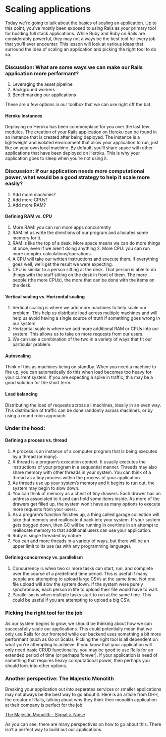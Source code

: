 # Scaling applications

Today we're going to talk about the basics of scaling an application. Up to this point, you've mostly been exposed to using Rails as your primary tool for building full stack applications. While Ruby and Ruby on Rails are considerably powerful, they may not always be the best tool for every job that you'll ever encounter. This lesson will look at various ideas that surround the idea of scaling an application and picking the right tool to do so.  

### Discussion: What are some ways we can make our Rails application more performant?

1. Leveraging the asset pipeline
2. Background workers
3. Benchmarking our applications

These are a few options in our toolbox that we can use right off the bat.   

#### Heroku Instances
Deploying on Heroku has been commonplace for you over the last few modules. The creation of your Rails application on Heroku can be found in an instance that is created after being deployed. The instance is a lightweight and isolated environment that allow your application to run, just like on your own local machine. By default, you’ll share space with other applications that have been deployed on Heroku. This is why your application goes to sleep when you’re not using it. 


### Discussion: If our application needs more computational power, what would be a good strategy to help it scale more easily?

1. Add more machines?
2. Add more CPUs? 
3. Add more RAM? 

#### Defining RAM vs. CPU
1. More RAM: you can run more apps concurrently
  1. RAM let us write the directions of our program and allocates some memory for it. 
  2. RAM is like the top of a desk. More space means we can do more things at once, even if we aren’t doing anything 
	2. More CPU: you can run more complex calculations/operations. 
  1. A CPU will take our written instructions and execute them. If everything goes well, we’ll get the result we were expecting. 
  2. CPU is similar to a person sitting at the desk. That person is able to do things with the stuff sitting on the desk in front of them. The more people (the more CPUs), the more that can be done with the items on the desk. 
#### Vertical scaling vs. Horizontal scaling
1. Vertical scaling is where we add more machines to help scale our problem. This help us distribute load across multiple machines and will help us avoid having a single source of truth if something goes wrong in our system.  
2. Horizontal scale is where we add more additional RAM or CPUs into our system. This allows us to take on more requests from our users.
3. We can use a combination of the two in a variety of ways that fit our particular problem. 
#### Autoscaling 
Think of this as machines being on standby. When you need a machine to fire up, you can automatically do this when load becomes too heavy for your current system. If you are expecting a spike in traffic, this may be a good solution for the short term. 
#### Load balancing
Distributing the load of requests across all machines, ideally in an even way. This distribution of traffic can be done randomly across machines, or by using a round robin approach. 

### Under the hood:

#### Defining a process vs. thread
1. A process is an instance of a computer program that is being executed by a thread (or many).  
2. A thread is a program’s execution context. It usually executes the instructions of your program in a sequential manner. Threads may also share memory with other threads in your system. You can think of a thread as a tiny process within the process of your application. 
3. As threads use up your system’s memory and it begins to run out, the system may begin to slow down.
4. You can think of memory as a chest of tiny drawers. Each drawer has an address associated to it and can hold some items inside. As more of the drawers get filled up, the system won’t have as many options to execute more requests from your users. 
5. As a program’s function finishes up, a thing called garage collection will take that memory and reallocate it back into your system. If your system gets bogged down, then GC will be running in overtime in an attempt to reallocate memory to that additional users can use your application.  
6. Ruby is single threaded by nature
  1. You can add more threads in a variety of ways, but there will be an upper limit to its use (as with any programming language). 

#### Defining concurrency vs. parallelism
1. Concurrency is when two or more tasks can start, run, and complete over the course of a predefined time period. This is useful if many people are attempting to upload large CSVs at the same time. Not one file upload will slow the system down. If the system were purely synchronous, each person in life to upload their file would have to wait. 
2. Parallelism is when multiple tasks start to run at the same time. This could be useful if you are attempting to upload a big CSV. 

### Picking the right tool for the job

As our system begins to grow, we should be thinking about how we can successfully scale our applications. This could potentially mean that we only use Rails for our frontend while our backend uses something a bit more performant (such as Go or Scala). Picking the right tool is all dependent on what you’re attempting to achieve. If you know that your application will only need basic CRUD functionality, you may be good to use Rails for an extended period of time (or perhaps forever). If your application is need of something that requires heavy computational power, then perhaps you should look into other options. 

### Another perspective: The Majestic Monolith

Breaking your application out into separates services or smaller applications may not always be the best way to go about it. Here is an article from DHH, the creator of Rails, talking about why they think their monolith application at their company is perfect for the job. 

[The Majestic Monolith - Signal v. Noise](https://m.signalvnoise.com/the-majestic-monolith/)

As you can see, there are many perspectives on how to go about this. There isn’t a perfect way to build out our applications.  
